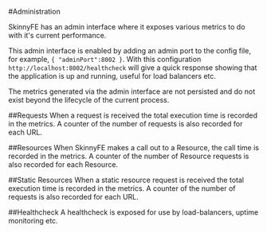 #Administration

SkinnyFE has an admin interface where it exposes various metrics to do with it's current performance.

This admin interface is enabled by adding an admin port to the config file, for example, `{ "adminPort":8002 }`.  With this configuration `http://localhost:8002/healthcheck` will give a quick response showing that the application is up and running, useful for load balancers etc.

The metrics generated via the admin interface are not persisted and do not exist beyond the lifecycle of the current process.

##Requests
When a request is received the total execution time is recorded in the metrics.  A counter of the number of requests is also recorded for each URL.

##Resources
When SkinnyFE makes a call out to a Resource, the call time is recorded in the metrics.  A counter of the number of Resource requests is also recorded for each Resource.

##Static Resources
When a static resource request is received the total execution time is recorded in the metrics.  A counter of the number of requests is also recorded for each URL.

##Healthcheck
A healthcheck is exposed for use by load-balancers, uptime monitoring etc.
